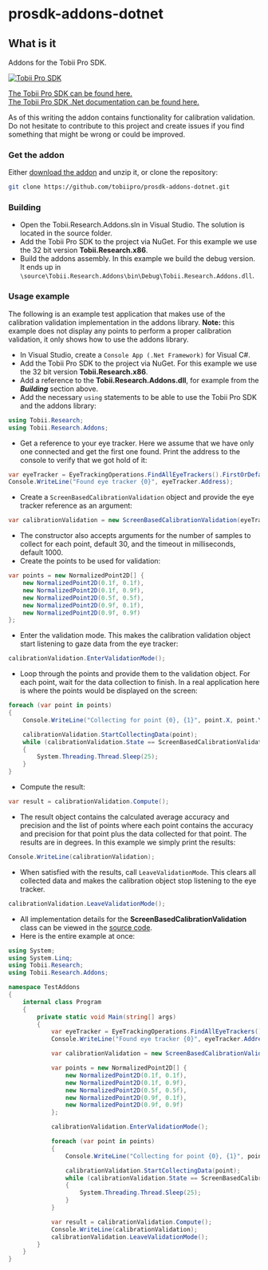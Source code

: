 # prosdk-addons-dotnet

## What is it
Addons for the Tobii Pro SDK.

[![Tobii Pro SDK](https://www.tobiipro.com/imagevault/publishedmedia/6rkt3jb83qlottsfh1ts/Tobii-Pro-SDK-with-VR-3_1-banner.jpg)](https://www.tobiipro.com/product-listing/tobii-pro-sdk/)

[The Tobii Pro SDK can be found here.](https://www.tobiipro.com/product-listing/tobii-pro-sdk/ "Tobii Pro SDK")<br/>
[The Tobii Pro SDK .Net documentation can be found here.](http://developer.tobiipro.com/dotnet.html "Tobii Pro SDK .Net documentation")

As of this writing the addon contains functionality for calibration validation.
Do not hesitate to contribute to this project and create issues if you find something that might be wrong or could be improved.
### Get the addon
Either [download the addon](https://github.com/tobiipro/prosdk-addons-dotnet/archive/master.zip "Download the addon") and unzip it, or clone the repository:
```sh
git clone https://github.com/tobiipro/prosdk-addons-dotnet.git
```
### Building
* Open the Tobii.Research.Addons.sln in Visual Studio. The solution is located in the source folder.
* Add the Tobii Pro SDK to the project via NuGet. For this example we use the 32 bit version **Tobii.Research.x86**.
* Build the addons assembly. In this example we build the debug version. It ends up in `\source\Tobii.Research.Addons\bin\Debug\Tobii.Research.Addons.dll`.
### Usage example
The following is an example test application that makes use of the calibration validation implementation in the addons library. **Note:** this example does not display any points to perform a proper calibration validation, it only shows how to use the addons library.
* In Visual Studio, create a `Console App (.Net Framework)` for Visual C#.
* Add the Tobii Pro SDK to the project via NuGet. For this example we use the 32 bit version **Tobii.Research.x86**.
* Add a reference to the **Tobii.Research.Addons.dll**, for example from the ***Building*** section above.
* Add the necessary `using` statements to be able to use the Tobii Pro SDK and the addons library:
```csharp
using Tobii.Research;
using Tobii.Research.Addons;
```
* Get a reference to your eye tracker. Here we assume that we have only one connected and get the first one found. Print the address to the console to verify that we got hold of it:
```csharp
var eyeTracker = EyeTrackingOperations.FindAllEyeTrackers().FirstOrDefault();
Console.WriteLine("Found eye tracker {0}", eyeTracker.Address);
```
* Create a `ScreenBasedCalibrationValidation` object and provide the eye tracker reference as an argument:
```csharp
var calibrationValidation = new ScreenBasedCalibrationValidation(eyeTracker);
```
* The constructor also accepts arguments for the number of samples to collect for each point, default 30, and the timeout in milliseconds, default 1000.
* Create the points to be used for validation:
```csharp
var points = new NormalizedPoint2D[] {
    new NormalizedPoint2D(0.1f, 0.1f),
    new NormalizedPoint2D(0.1f, 0.9f),
    new NormalizedPoint2D(0.5f, 0.5f),
    new NormalizedPoint2D(0.9f, 0.1f),
    new NormalizedPoint2D(0.9f, 0.9f)
};
```
* Enter the validation mode. This makes the calibration validation object start listening to gaze data from the eye tracker:
```csharp
calibrationValidation.EnterValidationMode();
```
* Loop through the points and provide them to the validation object. For each point, wait for the data collection to finish. In a real application here is where the points would be displayed on the screen:
```csharp
foreach (var point in points)
{
    Console.WriteLine("Collecting for point {0}, {1}", point.X, point.Y);

    calibrationValidation.StartCollectingData(point);
    while (calibrationValidation.State == ScreenBasedCalibrationValidation.ValidationState.CollectingData)
    {
        System.Threading.Thread.Sleep(25);
    }
}
```
* Compute the result:
```csharp
var result = calibrationValidation.Compute();
```
* The result object contains the calculated average accuracy and precision and the list of points where each point contains the accuracy and precision for that point plus the data collected for that point. The results are in degrees. In this example we simply print the results:
```csharp
Console.WriteLine(calibrationValidation);
```
* When satisfied with the results, call `LeaveValidationMode`. This clears all collected data and makes the calibration object stop listening to the eye tracker.
```csharp
calibrationValidation.LeaveValidationMode();
```
* All implementation details for the **ScreenBasedCalibrationValidation** class can be viewed in the [source code](https://github.com/tobiipro/prosdk-addons-dotnet/blob/master/source/Tobii.Research.Addons/ScreenBasedCalibrationValidation.cs).
* Here is the entire example at once:
```csharp
using System;
using System.Linq;
using Tobii.Research;
using Tobii.Research.Addons;

namespace TestAddons
{
    internal class Program
    {
        private static void Main(string[] args)
        {
            var eyeTracker = EyeTrackingOperations.FindAllEyeTrackers().FirstOrDefault();
            Console.WriteLine("Found eye tracker {0}", eyeTracker.Address);

            var calibrationValidation = new ScreenBasedCalibrationValidation(eyeTracker);

            var points = new NormalizedPoint2D[] {
                new NormalizedPoint2D(0.1f, 0.1f),
                new NormalizedPoint2D(0.1f, 0.9f),
                new NormalizedPoint2D(0.5f, 0.5f),
                new NormalizedPoint2D(0.9f, 0.1f),
                new NormalizedPoint2D(0.9f, 0.9f)
            };

            calibrationValidation.EnterValidationMode();

            foreach (var point in points)
            {
                Console.WriteLine("Collecting for point {0}, {1}", point.X, point.Y);

                calibrationValidation.StartCollectingData(point);
                while (calibrationValidation.State == ScreenBasedCalibrationValidation.ValidationState.CollectingData)
                {
                    System.Threading.Thread.Sleep(25);
                }
            }

            var result = calibrationValidation.Compute();
            Console.WriteLine(calibrationValidation);
            calibrationValidation.LeaveValidationMode();
        }
    }
}
```
